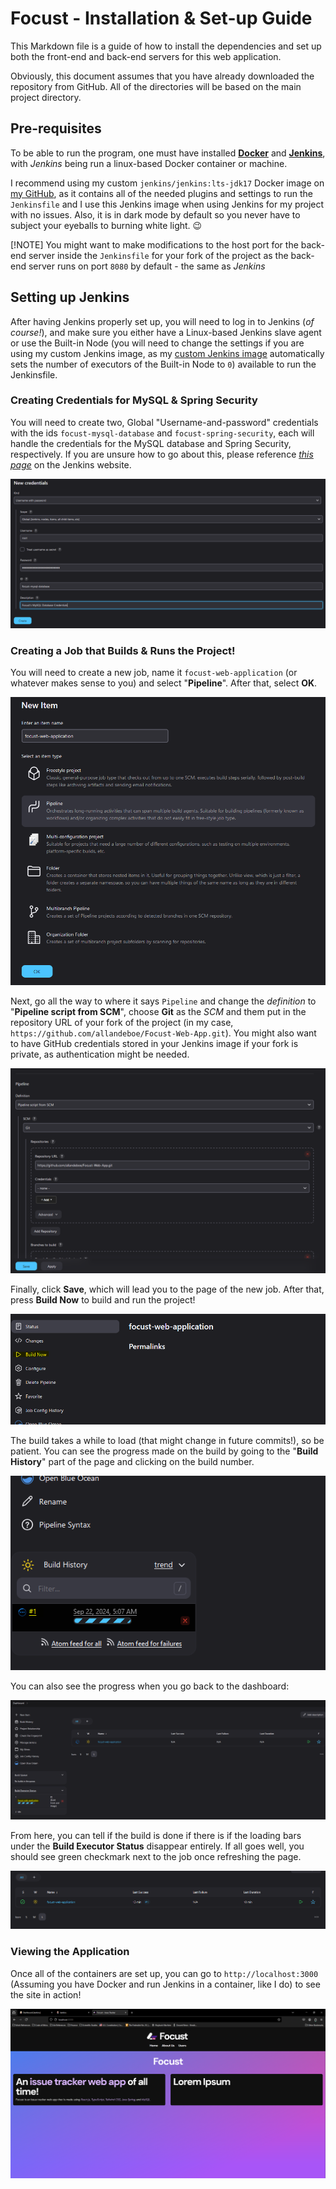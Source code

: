 # Focust - Installation & Set-up Guide
This Markdown file is a guide of how to install the dependencies and set up both the front-end and back-end servers for this web application.

Obviously, this document assumes that you have already downloaded the repository from GitHub. All of the directories will be based on the main project directory.

## Pre-requisites
To be able to run the program, one must have installed [**Docker**]() and [**Jenkins**](https://www.jenkins.io/), with *Jenkins* being run a linux-based Docker container or machine. 

I recommend using my custom `jenkins/jenkins:lts-jdk17` Docker image on [my GitHub](https://github.com/allandeboe/jenkins-jdk17), as it contains all of the needed plugins and settings to run the `Jenkinsfile` and I use this Jenkins image when using Jenkins for my project with no issues. Also, it is in dark mode by default so you never have to subject your eyeballs to burning white light. 😉

[!NOTE]
You might want to make modifications to the host port for the back-end server inside the `Jenkinsfile` for your fork of the project as the back-end server runs on port `8080` by default - the same as *Jenkins*

## Setting up Jenkins
After having Jenkins properly set up, you will need to log in to Jenkins (*of course!*), and make sure you either have a Linux-based Jenkins slave agent or use the Built-in Node (you will need to change the settings if you are using my custom Jenkins image, as my [custom Jenkins image](https://github.com/allandeboe/jenkins-jdk17) automatically sets the number of executors of the Built-in Node to `0`) available to run the Jenkinsfile.

### Creating Credentials for MySQL & Spring Security
You will need to create two, Global "Username-and-password" credentials with the ids `focust-mysql-database` and `focust-spring-security`, each will handle the credentials for the MySQL database and Spring Security, respectively. If you are unsure how to go about this, please reference [*this page*](https://www.jenkins.io/doc/book/using/using-credentials/) on the Jenkins website.

![Example Credentials Page](./references/jenkins-creating-credentials-example.png?raw=true)

### Creating a Job that Builds & Runs the Project!
You will need to create a new job, name it `focust-web-application` (or whatever makes sense to you) and select "**Pipeline**". After that, select **OK**.

![Image showcasing the first page when creating a new job, which consists of creating a title for the job as well as selecting job type.](./references/jenkins-creating-new-job-part-1.png?raw=true)

Next, go all the way to where it says `Pipeline` and change the *definition* to "**Pipeline script from SCM**", choose **Git** as the *SCM* and them put in the repository URL of your fork of the project (in my case, `https://github.com/allandeboe/Focust-Web-App.git`). You might also want to have GitHub credentials stored in your Jenkins image if your fork is private, as authentication might be needed.

![Image showcasing the 'Pipeline' section and what needs to be filled out.](./references/jenkins-creating-new-job-part-2.png?raw=true)

Finally, click **Save**, which will lead you to the page of the new job. After that, press **Build Now** to build and run the project! 

![Image the page of the job, with "Build Now" being highlighted in yellow](./references/jenkins-building-application.png?raw=true)

The build takes a while to load (that might change in future commits!), so be patient. You can see the progress made on the build by going to the "**Build History**" part of the page and clicking on the build number.

![Image of the "Build History" section, with the text "#1" being highlighted in yellow](./references/jenkins-build-history.png?raw=true)

You can also see the progress when you go back to the dashboard:

![Image of the Jenkins Dashboard, with Jenkins building the application](./references/jenkins-dashboard.png?raw=true)

From here, you can tell if the build is done if there is if the loading bars under the **Build Executor Status** disappear entirely. If all goes well, you should see green checkmark next to the job once refreshing the page.

![Image of the dashboard with the successful build of the project, marked with a green checkmark](./references/jenkins-dashboard-successful-build.png?raw=true)

### Viewing the Application
Once all of the containers are set up, you can go to `http://localhost:3000` (Assuming you have Docker and run Jenkins in a container, like I do) to see the site in action!

![View of the Focust website at http://localhost:3000](./references/localhost-3000-view.png?raw=true)
